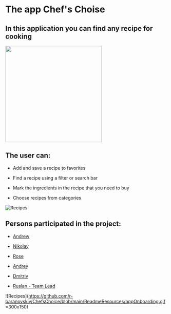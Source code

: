 # The app Chef's Choise

## In this application you can find any recipe for cooking

<img src="https://github.com/r-baranovskiy/ChefsChoice/blob/main/ReadmeResources/appSearch.gif" width="300">

## The user can:

- Add and save a recipe to favorites

- Find a recipe using a filter or search bar

- Mark the ingredients in the recipe that you need to buy

- Choose recipes from categories

![Recipes](https://github.com/r-baranovskiy/ChefsChoice/blob/main/ReadmeResources/appSearch.gif)

## Persons participated in the project:

- [Andrew](https://github.com/AndrewFrolenkov)
- [Nikolay](https://github.com/ZvonarevNikolai)
- [Rose](https://github.com/HelloRose2211)
- [Andrey](https://github.com/MrMurman)
- [Dmitriy](https://github.com/DmitriiSafin)

- [Ruslan - Team Lead](https://github.com/r-baranovskiy)

![Recipes](https://github.com/r-baranovskiy/ChefsChoice/blob/main/ReadmeResources/appOnboarding.gif =300x150)
